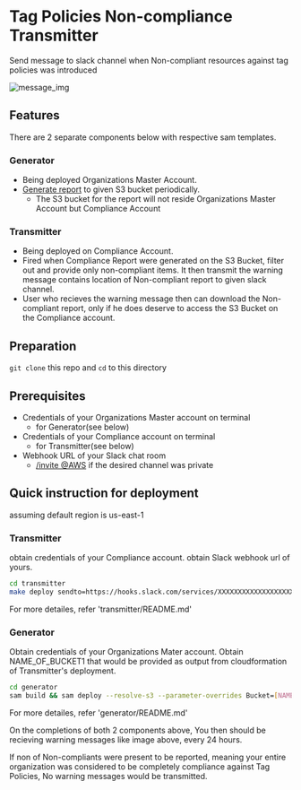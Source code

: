 # Tag Policies Non-compliance Transmitter

<!--StackName:TagPoliciesNoncomplianceTransmitter-->
Send message to slack channel when Non-compliant resources against tag policies was introduced

![message_img]()

## Features

There are 2 separate components below with respective sam templates.

### Generator

- Being deployed Organizations Master Account.
- [Generate report](https://boto3.amazonaws.com/v1/documentation/api/latest/reference/services/resourcegroupstaggingapi.html#ResourceGroupsTaggingAPI.Client.start_report_creation) to given S3 bucket periodically.
  - The S3 bucket for the report will not reside Organizations Master Account but Compliance Account

### Transmitter

- Being deployed on Compliance Account.
- Fired when Compliance Report were generated on the S3 Bucket, filter out and provide only non-compliant items. It then transmit the warning message contains location of Non-compliant report to given slack channel.
- User who recieves the warning message then can download the Non-compliant report, only if he does deserve to access the S3 Bucket on the Compliance account.

## Preparation

`git clone` this repo and `cd` to this directory

## Prerequisites

- Credentials of your Organizations Master account on terminal
  - for Generator(see below)
- Credentials of your Compliance account on terminal
  - for Transmitter(see below)
- Webhook URL of your Slack chat room
  - [/invite @AWS](https://docs.aws.amazon.com/chatbot/latest/adminguide/getting-started.html#chat-client-setup) if the desired channel was private

## Quick instruction for deployment

assuming default region is us-east-1

### Transmitter

obtain credentials of your Compliance account.
obtain Slack webhook url of yours.

```bash
cd transmitter
make deploy sendto=https://hooks.slack.com/services/XXXXXXXXXXXXXXXXXXXXXXXXXXXXXXXX
```

For more detailes, refer 'transmitter/README.md'

### Generator

Obtain credentials of your Organizations Mater account.
Obtain NAME_OF_BUCKET1 that would be provided as output from cloudformation of Transmitter's deployment.

```bash
cd generator
sam build && sam deploy --resolve-s3 --parameter-overrides Bucket=[NAME_OF_BUCKET1]
```

For more detailes, refer 'generator/README.md'

On the completions of both 2 components above, You then should be recieving warning messages like image above, every 24 hours.

If non of Non-compliants were present to be reported, meaning your entire organization was considered to be completely compliance against Tag Policies, No warning messages would be transmitted.
